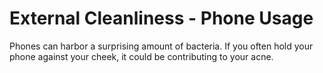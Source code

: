 # External Cleanliness - Phone Usage

Phones can harbor a surprising amount of bacteria. If you often hold your phone against your cheek, it could be contributing to your acne.

